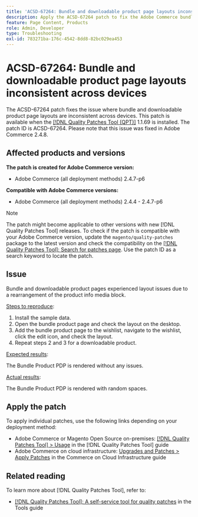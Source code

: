 ```yaml
---
title: 'ACSD-67264: Bundle and downloadable product page layouts inconsistent across devices'
description: Apply the ACSD-67264 patch to fix the Adobe Commerce bundle and Downloadable pages experienced layout issues due to a rearrangement of the product info media block.
feature: Page Content, Products
role: Admin, Developer
type: Troubleshooting
exl-id: 783271ba-176c-4542-8dd8-82bc029ea453
---
```

# ACSD-67264: Bundle and downloadable product page layouts inconsistent across devices

The ACSD-67264 patch fixes the issue where bundle and downloadable product page layouts are inconsistent across devices. This patch is available when the [[!DNL Quality Patches Tool (QPT)]](/help/tools/quality-patches-tool/quality-patches-tool-to-self-serve-quality-patches.md) 1.1.69 is installed. The patch ID is ACSD-67264. Please note that this issue was fixed in Adobe Commerce 2.4.8.

## Affected products and versions

**The patch is created for Adobe Commerce version:**

* Adobe Commerce (all deployment methods) 2.4.7-p6

**Compatible with Adobe Commerce versions:**

* Adobe Commerce (all deployment methods) 2.4.4 - 2.4.7-p6

>[!NOTE]
>
>The patch might become applicable to other versions with new [!DNL Quality Patches Tool] releases. To check if the patch is compatible with your Adobe Commerce version, update the `magento/quality-patches` package to the latest version and check the compatibility on the [[!DNL Quality Patches Tool]: Search for patches page](https://experienceleague.adobe.com/tools/commerce-quality-patches/index.html). Use the patch ID as a search keyword to locate the patch.

## Issue

Bundle and downloadable product pages experienced layout issues due to a rearrangement of the product info media block.

<u>Steps to reproduce</u>:

1. Install the sample data.
1. Open the bundle product page and check the layout on the desktop.
1. Add the bundle product page to the wishlist, navigate to the wishlist, click the edit icon, and check the layout.
1. Repeat steps 2 and 3 for a downloadable product.

<u>Expected results</u>:

The Bundle Product PDP is rendered without any issues.

<u>Actual results</u>:

The Bundle Product PDP is rendered with random spaces.

## Apply the patch

To apply individual patches, use the following links depending on your deployment method:

* Adobe Commerce or Magento Open Source on-premises: [[!DNL Quality Patches Tool] > Usage](/help/tools/quality-patches-tool/usage.md) in the [!DNL Quality Patches Tool] guide
* Adobe Commerce on cloud infrastructure: [Upgrades and Patches > Apply Patches](https://experienceleague.adobe.com/docs/commerce-cloud-service/user-guide/develop/upgrade/apply-patches.html) in the Commerce on Cloud Infrastructure guide

## Related reading

To learn more about [!DNL Quality Patches Tool], refer to:

* [[!DNL Quality Patches Tool]: A self-service tool for quality patches](/help/tools/quality-patches-tool/quality-patches-tool-to-self-serve-quality-patches.md) in the Tools guide
